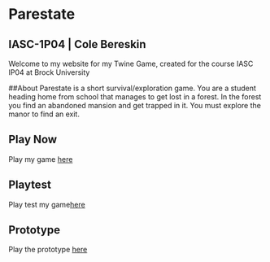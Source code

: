 # Parestate

## IASC-1P04 | Cole Bereskin

Welcome to my website for my Twine Game, created for the course IASC IP04 at Brock University

##About
Parestate is a short survival/exploration game. You are a student heading home from school that manages to get lost in a forest.
In the forest you find an abandoned mansion and get trapped in it. You must explore the manor to find an exit. 

## Play Now

Play my game [here](final_build/ParestateFinal)

## Playtest

Play test my game[here](playtest/playtest)

## Prototype

Play the prototype [here](prototype/ParestatePrototype)
